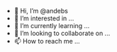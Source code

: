 - 👋 Hi, I’m @andebs
- 👀 I’m interested in ...
- 🌱 I’m currently learning ...
- 💞️ I’m looking to collaborate on ...
- 📫 How to reach me ...

<!---
andebs/andebs is a ✨ special ✨ repository because its `README.md` (this file) appears on your GitHub profile.
You can click the Preview link to take a look at your changes.
--->
